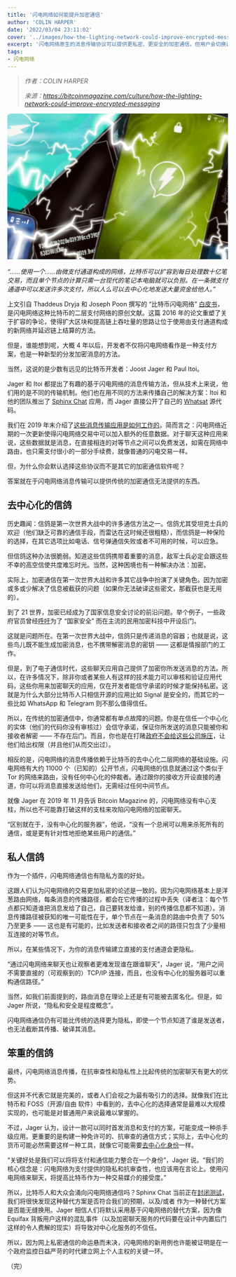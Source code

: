 ```yaml
---
title: '闪电网络如何能提升加密通信'
author: 'COLIN HARPER'
date: '2022/03/04 23:11:02'
cover: '../images/how-the-lighting-network-could-improve-encrypted-messaging/privacy.jpg'
excerpt: '闪电网络原生的消息传输协议可以提供更私密、更安全的加密通信。但用户会切换过来吗？'
tags:
- 闪电网络
---
```



> *作者：COLIN HARPER*
> 
> *来源：<https://bitcoinmagazine.com/culture/how-the-lighting-network-could-improve-encrypted-messaging>*



![Lightning-native messaging protocols could offer more private and foolproof encrypted communications. But will users make the switch?](../images/how-the-lighting-network-could-improve-encrypted-messaging/privacy.jpg)

*“……使用一个……由微支付通道构成的网络，比特币可以扩容到每日处理数十亿笔交易，而且单个节点的计算只需一台现代的笔记本电脑就可以负担。在一条微支付通道中可以发送许多次支付，所以人么可以去中心化地发送大量资金给他人。”*

上文引自 Thaddeus Dryja 和 Joseph Poon 撰写的 “比特币闪电网络” [白皮书](https://lightning.network/lightning-network-paper.pdf)，是闪电网络这种比特币的二层支付网络的原创文献。这篇 2016 年的论文重塑了关于扩容的争论，使得扩大区块和提高链上吞吐量的思路让位于使用由支付通道构成的新网络并延迟链上结算的方法。

但是，谁能想到呢，大概 4 年以后，开发者不仅将闪电网络看作是一种支付方案，也是一种新型的分发加密消息的方法。

当然，这说的是少数有远见的比特币开发者：Joost Jager 和 Paul Itoi。

Jager 和 Itoi 都提出了有趣的基于闪电网络的消息传输方法，但从技术上来说，他们用的是不同的传输机制。他们也在用不同的方法来传播自己的解决方案：Itoi 和他的团队推出了 [Sphinx Chat](https://sphinx.chat/) 应用，而 Jager 直接公开了自己的 [Whatsat](https://github.com/joostjager/whatsat) 源代码。

我们在 2019 年末介绍了[这些消息传输应用是如何工作的](https://bitcoinmagazine.com/articles/on-lightning-messaging-apps-emerge-as-growing-use-case)。简而言之：闪电网络近期的一次更新使得闪电网络交易中可以加入额外的任意数据。对于聊天这种应用来说，这些数据就是消息，在直接相连的对等节点之间可以免费发送，如需在网络中路由，也只需支付很小的一部分手续费，就像普通的闪电交易一样。

但，为什么你会默认选择这些协议而不是其它的加密通信软件呢？

答案就在于闪电网络消息传输可以提供传统的加密通信无法提供的东西。

## 去中心化的信鸽

历史趣闻：信鸽是第一次世界大战中的许多通信方法之一。信鸽尤其受坦克士兵的欢迎（他们缺乏可靠的通信手段，而雷达在这时候还很粗糙），而信鸽是一种保险的选择，在其它选项比如电话、信号弹通信失败或者不可用的时候，可以应急。

但信鸽这种办法很脆弱。知道这些信鸽携带着重要的消息，敌军士兵必定会跟这些不幸的高空信使共度难忘时光。当然，这种困境也有一种解决办法：加密。

实际上，加密通信在第一次世界大战和许多其它战争中扮演了关键角色。因为加密或多或少解决了信息被截获的问题（如果你无法破译这些密文，那截获也是无用的）。

到了 21 世界，加密已经成为了国家信息安全讨论的前沿问题。举个例子，一些政府官员曾经[呼吁](https://www.technologyreview.com/2019/07/24/134062/trumps-justice-department-calls-for-encryption-backdoor-law/)为了 “国家安全” 而在主流的民用加密科技中开设后门。

这就是问题所在。在第一次世界大战中，信鸽只是传递消息的容器；也就是说，这些鸟儿既不能生成加密消息，也不携带解密消息的密钥 —— 这都是情报部门的工作。

但是，到了电子通信时代，这些聊天应用自己提供了加密你所发送消息的方法。所以，在许多情况下，除非你或者某些人有这样的技术能力可以审核和验证应用代码，这些你用来加密聊天的应用，仅在开发者能信守承诺的时候才能保持私密。这就是为什么大部分比特币人只相信开源的应用比如 Signal 是安全的，而其它的一些比如 WhatsApp 和 Telegram 则不那么值得信任。

所以，在传统的加密通信中，你通常都有单点故障的问题。你是在信任一个中心化的实体（他们的代码你没有审核过）会信守承诺，保证你所发送的消息只能被你和接收者解密 —— 不存在后门。而且，你也是在打赌[政府不会给这些公司施压](https://www.theguardian.com/technology/2019/oct/03/facebook-surveillance-us-uk-australia-backdoor-encryption)，让他们给出权限（并且他们从而交出过）。

相反的是，闪电网络的消息传播依赖于比特币的去中心化二层网络的基础设施。闪电网络有大约 11000 个（已知的）公开节点，闪电网络的信息就通过这个类似于 Tor 的网络来路由，没有任何中心化的仲裁者。通过跟你的接收方开设直接的通道，你可以将消息直接发送给他们，无需经过任何中间节点。

就像 Jager 在 2019 年 11 月告诉 Bitcoin Magazine 的，闪电网络没有中心支柱，所以也不可能靠打破这样的支柱来攻陷闪电网络的加密聊天。

“区别就在于，没有中心化的服务器”，他说，“没有一个总闸可以用来杀死所有的通信，或是更有针对性地拒绝某些用户的通信。”

## 私人信鸽

作为一个插件，闪电网络通信也有隐私方面的好处。

这跟人们认为闪电网络的交易更加私密的论述是一致的。因为闪电网络基本上是洋葱路由网络，每条消息的传播路径，都会在它传播的过程中丢失（译者注：每个节点都只知道谁把消息发给了自己，自己要转发给谁，别的传播信息都不知道）。消息传播路径被获知的唯一可能性在于，单个节点在一条消息的路由中负责了 50% 乃至更多 —— 这也是有可能的，比如发送者和接收者之间的路径只包含了少量相互连接的对等节点。

所以，在某些情况下，为你的消息传输建立直接的支付通道会更隐私。

“通过闪电网络来聊天也让观察者更难发现谁在跟谁聊天”，Jager 说，“用户之间不需要直接的（可观察到的）TCP/IP 连接，而且，也没有中心化的服务器可以重构通信路径。”

当然，如我们前面提到的，路由消息在理论上还是有可能被去匿名化。但是，如 Jager 所说，“隐私和安全是程度概念”。

闪电网络通信仍有可能比传统的选择更为隐私，即使一个节点知道了谁是发送者，也无法截断其传播、破译其消息。

## 笨重的信鸽

最终，闪电网络消息传播，在抗审查性和隐私性上比起传统的加密聊天有更大的优势。

但这并不代表它就是完美的，或者人们会视之为最有吸引力的选择。就像我们在比特币和 FOSS（开源/自由 软件）中看到的，去中心化的选择通常是最难以大规模实现的，也可能是对普通用户来说最难以掌握的。

不过，Jager 认为，设计一款可以同时首发消息和支付的方案，可能变成一种杀手级应用。更重要的是构建一种免许可的、抗审查的通信方式；实际上，去中心化的货币可能必然需要这样一种工具，就像它可能需要[去中心化身份](https://bitcoinmagazine.com/articles/microsofts-ion-is-an-open-source-bet-on-bitcoin)一样。

“关键好处是我们可以将将支付和通信能力整合在一个身份”，Jager 说。“我们的核心信念是：闪电网络为支付提供的隐私和抗审查性，也应该用在言论上。使用闪电网络来聊天，将提高比特币作为一种交易媒介的接受度。”

所以，比特币人和大众会涌向闪电网络通信吗？Sphinx Chat 当前正在[封闭测试](https://sphinx.chat/)，我们将很快发现这种替代方案是否符合我们的预期，以及/或者 作为一种替代方案是否能无缝换用。Jager 相信人们将默认采用基于闪电网络的替代方案，因为像 Equifax 背叛用户这样的混乱事件（以及加密聊天服务的代码要在设计中内置后门这样的令人费解的现实）将导致对中心化服务的不信任。

所以，因为网上私密通信的命运悬而未决，闪电网络的新用例也许能被证明是在一个政府监控日益严苛的时代建立网上个人主权的关键一环。

（完）

